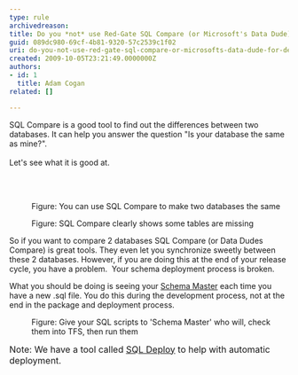 ```yaml
---
type: rule
archivedreason: 
title: Do you *not* use Red-Gate SQL Compare (or Microsoft's Data Dude) for deployment (because they are a step at the end of your process)?
guid: 089dc980-69cf-4b81-9320-57c2539c1f02
uri: do-you-not-use-red-gate-sql-compare-or-microsofts-data-dude-for-deployment-because-they-are-a-step-at-the-end-of-your-process
created: 2009-10-05T23:21:49.0000000Z
authors:
- id: 1
  title: Adam Cogan
related: []

---
```



SQL Compare is a good tool to find out the differences between two databases. It can help you answer the question &quot;Is your database the same as mine?&quot;. <br>
<br>
Let's see what it is good at. 

<br><excerpt class='endintro'></excerpt><br>

  <dl class="image">
    <dt><img alt="" src="/PublishingImages/SQLCompareSync.png" /> </dt>
    <dd>Figure&#58; You can use SQL Compare to make two databases the same </dd>
</dl>
<dl class="image">
    <dt><img alt="" src="/PublishingImages/SQLCompareTables.png" /> </dt>
    <dd>Figure&#58; SQL Compare clearly shows some tables are missing </dd>
</dl>
<p>So if you want to compare 2 databases&#160;SQL Compare (or Data Dudes Compare)&#160;is great tools. They even let you synchronize sweetly between these 2 databases. However, if you are doing this at the end of your release cycle, you have a problem.&#160;&#160;Your schema deployment process is broken.</p>
<p>What you should be doing is seeing your <a shape="rect" href="/Pages/DoYouHaveASchemaMaster.aspx" title="Database Schema Master">Schema Master</a> each time you have a new .sql file. You do this during the development process, not at the end in the package and deployment process. </p>
<dl class="image">
    <dt><img alt="" src="/PublishingImages/SQLScriptInTFS.png" /> </dt>
    <dd>Figure&#58; Give your SQL scripts to 'Schema Master' who will,&#160;check them into TFS, then run them </dd>
</dl>
<font class="ms-rteCustom-YellowBorderBox" size="+0">Note&#58; We have a tool called <a shape="rect" href="http&#58;//www.ssw.com.au/ssw/SQLDeploy/">SQL Deploy</a> to help with automatic deployment.</font> 



